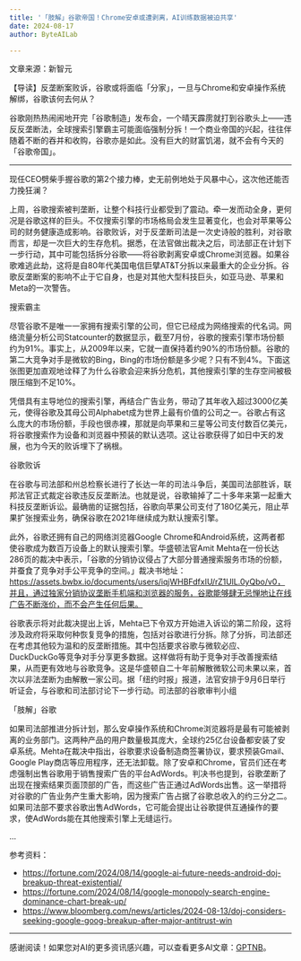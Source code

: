 ```yaml
---
title: '「肢解」谷歌帝国！Chrome安卓或遭剥离，AI训练数据被迫共享'
date: 2024-08-17
author: ByteAILab

---
```


文章来源：新智元

【导读】反垄断案败诉，谷歌或将面临「分家」，一旦与Chrome和安卓操作系统解绑，谷歌该何去何从？

谷歌刚热热闹闹地开完「谷歌制造」发布会，一个晴天霹雳就打到谷歌头上——违反反垄断法，全球搜索引擎霸主可能面临强制分拆！一个商业帝国的兴起，往往伴随着不断的吞并和收购，谷歌亦是如此。没有巨大的财富饥渴，就不会有今天的「谷歌帝国」。

---
现任CEO劈柴手握谷歌的第2个接力棒，史无前例地处于风暴中心，这次他还能否力挽狂澜？

上周，谷歌搜索被判垄断，让整个科技行业都受到了震动。牵一发而动全身，更何况是谷歌这样的巨头。不仅搜索引擎的市场格局会发生显著变化，也会对苹果等公司的财务健康造成影响。谷歌败诉，对于反垄断司法是一次史诗般的胜利，对谷歌而言，却是一次巨大的生存危机。据悉，在法官做出裁决之后，司法部正在计划下一步行动，其中可能包括拆分谷歌——将谷歌剥离安卓或Chrome浏览器。如果谷歌难逃此劫，这将是自80年代美国电信巨擘AT&T分拆以来最重大的企业分拆。谷歌反垄断案的影响不止于它自身，也是对其他大型科技巨头，如亚马逊、苹果和Meta的一次警告。

搜索霸主

尽管谷歌不是唯一一家拥有搜索引擎的公司，但它已经成为网络搜索的代名词。网络流量分析公司Statcounter的数据显示，截至7月份，谷歌的搜索引擎市场份额约为91%。事实上，从2009年以来，它就一直保持着约90%的市场份额。谷歌的第二大竞争对手是微软的Bing，Bing的市场份额是多少呢？只有不到4%。下面这张图更加直观地诠释了为什么谷歌会迎来拆分危机，其他搜索引擎的生存空间被极限压缩到不足10%。

凭借具有主导地位的搜索引擎，再结合广告业务，带动了其年收入超过3000亿美元，使得谷歌及其母公司Alphabet成为世界上最有价值的公司之一。谷歌占有这么庞大的市场份额，手段也很赤裸，那就是向苹果和三星等公司支付数百亿美元，将谷歌搜索作为设备和浏览器中预装的默认选项。这让谷歌获得了如日中天的发展，也为今天的败诉埋下了祸根。

谷歌败诉

在谷歌与司法部和州总检察长进行了长达一年的司法斗争后，美国司法部胜诉，联邦法官正式裁定谷歌违反反垄断法。也就是说，谷歌输掉了二十多年来第一起重大科技反垄断诉讼。最确凿的证据包括，谷歌向苹果公司支付了180亿美元，阻止苹果扩张搜索业务，确保谷歌在2021年继续成为默认搜索引擎。

此外，谷歌还拥有自己的网络浏览器Google Chrome和Android系统，这两者都使谷歌成为数百万设备上的默认搜索引擎。华盛顿法官Amit Mehta在一份长达286页的裁决中表示，「谷歌的分销协议侵占了大部分普通搜索服务市场的份额，并蚕食了竞争对手公平竞争的空间。」裁决书地址：https://assets.bwbx.io/documents/users/iqjWHBFdfxIU/rZ1UlL.0yQbo/v0，并且，通过独家分销协议垄断手机端和浏览器的服务，谷歌能够肆无忌惮地让在线广告不断涨价，而不会产生任何后果。

谷歌表示将对此裁决提出上诉，Mehta已下令双方开始进入诉讼的第二阶段，这将涉及政府将采取何种恢复竞争的措施，包括对谷歌进行分拆。除了分拆，司法部还在考虑其他较为温和的反垄断措施。其中包括要求谷歌与微软必应、DuckDuckGo等竞争对手分享更多数据。这样做将有助于竞争对手改善搜索结果，从而更有效地与谷歌竞争。这是华盛顿自二十年前解散微软公司未果以来，首次以非法垄断为由解散一家公司。据「纽约时报」报道，法官安排于9月6日举行听证会，与谷歌和司法部讨论下一步行动。司法部的谷歌审判小组

「肢解」谷歌

如果司法部推进分拆计划，那么安卓操作系统和Chrome浏览器将是最有可能被剥离的业务部门。这两种产品的用户数量极其庞大，全球约25亿台设备都安装了安卓系统。Mehta在裁决中指出，谷歌要求设备制造商签署协议，要求预装Gmail、Google Play商店等应用程序，还无法卸载。除了安卓和Chrome，官员们还在考虑强制出售谷歌用于销售搜索广告的平台AdWords。判决书也提到，谷歌垄断了出现在搜索结果页面顶部的广告，而这些广告正通过AdWords出售。这一举措将对谷歌的广告业务产生重大影响，因为搜索广告占据了谷歌总收入的约三分之二。如果司法部不要求谷歌出售AdWords，它可能会提出让谷歌提供互通操作的要求，使AdWords能在其他搜索引擎上无缝运行。

...

参考资料：
- https://fortune.com/2024/08/14/google-ai-future-needs-android-doj-breakup-threat-existential/
- https://fortune.com/2024/08/14/google-monopoly-search-engine-dominance-chart-break-up/
- https://www.bloomberg.com/news/articles/2024-08-13/doj-considers-seeking-google-goog-breakup-after-major-antitrust-win
---
感谢阅读！如果您对AI的更多资讯感兴趣，可以查看更多AI文章：[GPTNB](https://gptnb.com)。